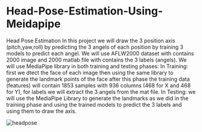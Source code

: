 # Head-Pose-Estimation-Using-Meidapipe

Head Pose Estimation
In this project we will draw the 3 position axis (pitch,yaw,roll) by predicting the 3 angels of each position by training 3 models to predict each angel.
We will use AFLW2000 dataset with contains 2000 image and 2000 matlab file with contains the 3 labels (angels).
We will use MediaPipe library in both training and testing phases:
In Training: first we dtect the face of each image then using the same library to generate the landmark points of the face after this phase the training data (features) will contain 1853 samples with 936 columns (468 for X and 468 for Y), for labels we will extract the 3 angels from the mat file.
In Testing: we will use the MediaPipe Library to generate the landmarks as we did in the training phase and using the trained models to predict the 3 labels and using them to draw the axis.





![headpose](https://user-images.githubusercontent.com/83949402/174129581-7221c9a6-b6d0-4a3d-a7c5-12dcb426d9ec.gif)
